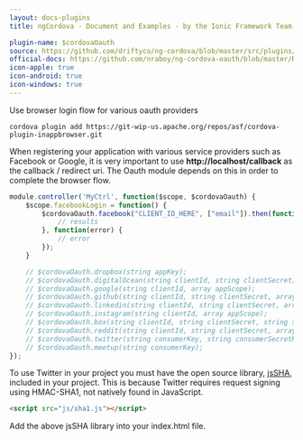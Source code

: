 ```yaml
---
layout: docs-plugins
title: ngCordova - Document and Examples - by the Ionic Framework Team

plugin-name: $cordovaOauth
source: https://github.com/driftyco/ng-cordova/blob/master/src/plugins/oauth.js
official-docs: https://github.com/nraboy/ng-cordova-oauth/blob/master/README.md
icon-apple: true
icon-android: true
icon-windows: true
---
```


Use browser login flow for various oauth providers

```
cordova plugin add https://git-wip-us.apache.org/repos/asf/cordova-plugin-inappbrowser.git
```

When registering your application with various service providers such as Facebook or Google, it is very important to use
**http://localhost/callback** as the callback / redirect uri.  The Oauth module depends on this in order to complete the
browser flow.

``` javascript
module.controller('MyCtrl', function($scope, $cordovaOauth) {
    $scope.facebookLogin = function() {
        $cordovaOauth.facebook("CLIENT_ID_HERE", ["email"]).then(function(result) {
            // results
        }, function(error) {
            // error
        });
    }

    // $cordovaOauth.dropbox(string appKey);
    // $cordovaOauth.digitalOcean(string clientId, string clientSecret);
    // $cordovaOauth.google(string clientId, array appScope);
    // $cordovaOauth.github(string clientId, string clientSecret, array appScope);
    // $cordovaOauth.linkedin(string clientId, string clientSecret, array appScope, string state);
    // $cordovaOauth.instagram(string clientId, array appScope);
    // $cordovaOauth.box(string clientId, string clientSecret, string state);
    // $cordovaOauth.reddit(string clientId, string clientSecret, array appScope);
    // $cordovaOauth.twitter(string consumerKey, string consumerSecretKey);
    // $cordovaOauth.meetup(string consumerKey);
});
```

To use Twitter in your project you must have the open source library, [jsSHA](https://github.com/Caligatio/jsSHA), included
in your project.  This is because Twitter requires request signing using HMAC-SHA1, not natively found in JavaScript.

``` html
<script src="js/sha1.js"></script>
```

Add the above jsSHA library into your index.html file.
